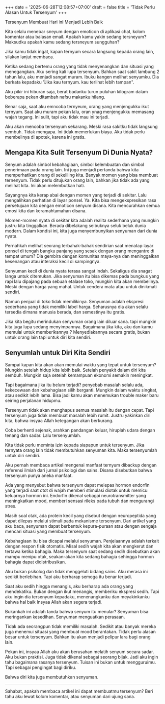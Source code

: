 +++
date = '2025-06-28T12:08:57+07:00'
draft = false
title = 'Tidak Perlu Alasan Untuk Tersenyum'
+++

Tersenyum Membuat Hari ini Menjadi Lebih Baik

Kita selalu menebar sneyum dengan emoticon di aplikasi chat, kolom komentar atau balasan email. Apakah kamu yakin sedang tersneyum? Maksudku apakah kamu sedang tersneyum sungguhan?

Jika kamu tidak ingat, kapan ternyum secara langsung kepada orang lain, silakan lanjut membaca.

Ketika sedang bertemu orang yang tidak menyenangkan dan situasi yang menegangkan. Aku sering kali lupa tersenyum. Bahkan saat sakit lambung 2 tahun lalu, aku menjadi sangat muram. Ibuku kangen melihat senyumku. Dia berkata kepadaku "Jika kau ternyum. kau terlihat lebih tampan".

Aku pikir ini hiburan saja, berat badanku turun puluhan kilogram dalam beberapa pekan ditambah nafsu makanku hilang. 

Benar saja, saat aku emncoba ternyeum, orang yang menjengukku ikut ternyum. Saat aku muram pekan lalu, oran ynag menjengukku memasang wajah tegang. Ini sulit, tapi aku tidak mau ini terjadi. 

Aku akan mencoba tersenyum sekarang. Meski rasa sakitku tidak langsung sembuh. Tidak mengapa. Ini tidak memerlukan biaya. Aku tidak perlu membelinya di apotek, karena ini gratis.

## Mengapa Kita Sulit Tersenyum Di Dunia Nyata?

Senyum adalah simbol kebahagiaan, simbol kelembuatan dan simbol penerimaan pada orang lain. Ini juga menjadi pertanda bahwa kita memperhatikan orang di sekeliling kita. Banyak momen yang bisa membuat ternenyum. Tidak perlu ditujukan orang lain, bahkan jika tidak ada yang melihat kita. Ini akan melembutkan hati.

Sayangnya kita kerap abai dengan momen yang terjadi di sekitar. Lalu mengalihkan perhatian di layar ponsel. Ya. Kita bisa mengekspresikan rasa persetujuan kita dengan emoticon senyum disana. Kita mencurahkan semua emosi kita dan keramahtamahan disana.

Momen-momen nyata di sekitar kita adalah realita sederhana yang mungkin justru kita tinggalkan. Berada dibelakang seibuknya seluk beluk dunia modern. Dalam kondisi ini, kita juga menyembunyikan senyuman dari dunia nyata. 

Pernahkah melihat seorang terbahak-bahak sendirian saat menatap layar ponsel di tengah bangku panjang yang sesak dengan orang mengantre di tempat umum? Dia gembira dengan komunitas maya-nya dan meninggalkan kesenangan atau interaksi kecil di sampingnya.

Senyuman kecil di dunia nyata terasa sangat indah. Sekaligus dia snagat langa untuk ditemukan. Jika senyuman itu bisa dikemas pada bungkus yang rapi lalu dipajang pada sebuah etalase toko, mungkin kita akan membelinya. Meski dengan harga yang mahal. Untuk cendera mata atau untuk dinikmati sendiri.

Namun penjual di toko tidak memilikinya. Senyuman adalah ekspresi sederhana yang tidak memiliki label harga. Seharusnya dia akan selalu tersedia dimana manusia berada, dan semestinya itu gratis.

Jika kita begitu merindukan senyuman orang lain diluar sana. tapi mungkin kita juga lupa sedang menyimpannya. Bagaimana jika kita, aku dan kamu memulai untuk memberikannya ? Menyediakannya secara gratis, bukan untuk orang lain tapi untuk diri kita sendiri. 

## Senyumlah untuk Diri Kita Sendiri
Sampai kapan kita akan akan memulai waktu yang tepat untuk tersenyum? Mungkin setelah hidup kita lebih baik. Setelah penyakit dalam diri kita sembuh. Mungkin saja setelah kemampuan ekonomi semakin meningkat. 

Tapi bagaimana jika itu belum terjadi? penyebab masalah selalu ada, kekecewaan dan kebahagiaan silih berganti. Mungkin dalam waktu singkat, atau sedikit lebih lama. Bisa jadi kamu akan menemukan trouble maker baru seiring perjalanan hidupmu. 

Tersenyum tidak akan menghapus semua masalah itu dengan cepat. Tapi tersenyum juga tidak membuat masalah lebih rumit. Justru yakinkan diri kita, bahwa insyaa Allah ketegangan akan berkurang.

Coba berhenti sejenak, arahkan pandangan keluar, hiruplah udara dengan tenang dan sadar. Lalu tersenyumlah. 

Kita tidak perlu meminta izin kepada siapapun untuk tersenyum. Jika ternyata orang lain tidak membutuhkan senyuman kita. Maka tersenyumlah untuk diri sendiri.

Aku pernah membaca artikel mengenai manfaat ternyum dibackup dengan referensi ilmiah dari jurnal psikologi dan sains. Disana disebutkan bahwa tersenyum punya aneka manfaat. 

Ada yang menyebut bahwa tersenyum dapat melepas hormon endorfin yang terjadi saat otot di wajah memberi stimulasi diotak untuk memicu keluarnya hormon ini. Endorfin dikenal sebagai neurotransmitter yang meningkatkan mood, memberi sensasi rileks pada tubuh dan mengurangi stres.

Masih soal otak, ada protein kecil yang disebut dengan neuropeptida yang dapat dilepas melalui stimuli pada mekanisme tersenyum. Dari artikel yang aku baca, senyuman dapat berbentuk kepura-puraan atau dengan sengaja mencari situasi yang membuat tersenyum. 

Kebahagiaan itu bisa dicapai melalui senyuman. Penjelaannya adalah terkait dengan respon fisik otomatis. Misal sedih wajah kita akan mengkerut dan tertawa ketika bahagia. Maka tersenyum saat sedang sedih disebutkan akan mampu menipu otak, seakan-akan kita sedang bahagia sehingga hormon bahagia dapat didistribusikan. 

Aku bukan psikolog dan tidak menggeluti bidang sains. Aku merasa ini sedikit berlebihan. Tapi aku berharap semoga itu benar terjadi.

Saat aku sedih hingga menangis, aku berharap ada orang yang mendekatiku. Bukan dengan ikut menangis, memberiku ekspresi sedih. Tapi aku ingin dia tersenyum kepadaku, menenangkanku dan meyakinkanku bahwa hal baik Insyaa Allah akan segera terjadi.

Bukankah ini adalah tanda bahwa senyum itu menular? Senyuman bisa meringankan kesedihan. Senyuman menguatkan perasaan.

Tidak ada seorangpun tidak memiliki masalah. Sedikit atau banyak mereka juga menemui situasi yang membuat mood berantakan. Tidak perlu alasan besar untuk tersenyum. Bahkan itu akan menjadi pelipur lara bagi orang lain.

Pekan ini, insyaa Allah aku akan berusahan melatih senyum secara sadar. Aku bukan praktisi. Juga tidak dikenal sebagai seorang bijak. Jadi aku ingin tahu bagaimana rasanya tersenyum. Tuisan ini bukan untuk mengguruimu. Tapi sebagai pengingat bagi diriku.

Bahwa diri kita juga membutuhkan senyuman.

---
Sahabat, apakah membaca artikel ini dapat membuatmu tersenyum? Beri tahu aku lewat kolom komentar, atau senyuman dari ujung sana. 



